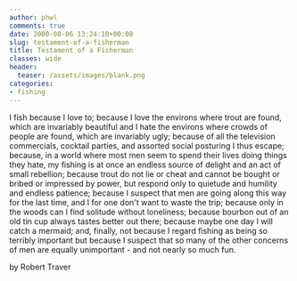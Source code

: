 ```yaml
---
author: phwl
comments: true
date: 2000-08-06 13:24:10+00:00
slug: testament-of-a-fisherman
title: Testament of a Fisherman
classes: wide
header:
  teaser: /assets/images/blank.png
categories:
- fishing
---
```


I fish because I love to; because I love the environs where trout are found, which are invariably beautiful and I hate the environs where crowds of people are found, which are invariably ugly; because of all the television commercials, cocktail parties, and assorted social posturing I thus escape; because, in a world where most men seem to spend their lives doing things they hate, my fishing is at once an endless source of delight and an act of small rebellion; because trout do not lie or cheat and cannot be bought or bribed or impressed by power, but respond only to quietude and humility and endless patience; because I suspect that men are going along this way for the last time, and I for one don't want to waste the trip; because only in the woods can I find solitude without loneliness; because bourbon out of an old tin cup always tastes better out there; because maybe one day I will catch a mermaid; and, finally, not because I regard fishing as being so terribly important but because I suspect that so many of the other concerns of men are equally unimportant - and not nearly so much fun.

by Robert Traver
